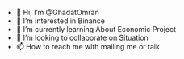 - 👋 Hi, I’m @GhadatOmran
- 👀 I’m interested in Binance
- 🌱 I’m currently learning About Economic Project
- 💞️ I’m looking to collaborate on Situation
- 📫 How to reach me with mailing me or talk                                                                                                                                                      
   
<!---
GhadatOmran/GhadatOmran is a ✨ special ✨ repository because its `README.md` (this file) appears on your GitHub profile.
You can click the Preview link to take a look at your changes.
--->
